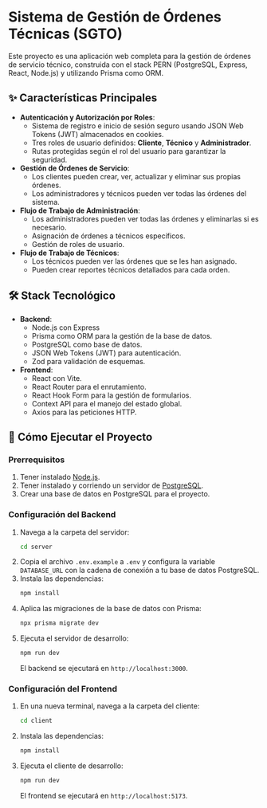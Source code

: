 # Sistema de Gestión de Órdenes Técnicas (SGTO)

Este proyecto es una aplicación web completa para la gestión de órdenes de servicio técnico, construida con el stack PERN (PostgreSQL, Express, React, Node.js) y utilizando Prisma como ORM.

## ✨ Características Principales

- **Autenticación y Autorización por Roles**:
  - Sistema de registro e inicio de sesión seguro usando JSON Web Tokens (JWT) almacenados en cookies.
  - Tres roles de usuario definidos: **Cliente**, **Técnico** y **Administrador**.
  - Rutas protegidas según el rol del usuario para garantizar la seguridad.
- **Gestión de Órdenes de Servicio**:
  - Los clientes pueden crear, ver, actualizar y eliminar sus propias órdenes.
  - Los administradores y técnicos pueden ver todas las órdenes del sistema.
- **Flujo de Trabajo de Administración**:
  - Los administradores pueden ver todas las órdenes y eliminarlas si es necesario.
  - Asignación de órdenes a técnicos específicos.
  - Gestión de roles de usuario.
- **Flujo de Trabajo de Técnicos**:
  - Los técnicos pueden ver las órdenes que se les han asignado.
  - Pueden crear reportes técnicos detallados para cada orden.

## 🛠️ Stack Tecnológico

*   **Backend**:
    *   Node.js con Express
    *   Prisma como ORM para la gestión de la base de datos.
    *   PostgreSQL como base de datos.
    *   JSON Web Tokens (JWT) para autenticación.
    *   Zod para validación de esquemas.
*   **Frontend**:
    *   React con Vite.
    *   React Router para el enrutamiento.
    *   React Hook Form para la gestión de formularios.
    *   Context API para el manejo del estado global.
    *   Axios para las peticiones HTTP.

## 🚀 Cómo Ejecutar el Proyecto

### Prerrequisitos

1.  Tener instalado [Node.js](https://nodejs.org/).
2.  Tener instalado y corriendo un servidor de [PostgreSQL](https://www.postgresql.org/download/).
3.  Crear una base de datos en PostgreSQL para el proyecto.

### Configuración del Backend

1.  Navega a la carpeta del servidor:
    ```bash
    cd server
    ```
2.  Copia el archivo `.env.example` a `.env` y configura la variable `DATABASE_URL` con la cadena de conexión a tu base de datos PostgreSQL.
3.  Instala las dependencias:
    ```bash
    npm install
    ```
4.  Aplica las migraciones de la base de datos con Prisma:
    ```bash
    npx prisma migrate dev
    ```
5.  Ejecuta el servidor de desarrollo:
    ```bash
    npm run dev
    ```
    El backend se ejecutará en `http://localhost:3000`.

### Configuración del Frontend

1.  En una nueva terminal, navega a la carpeta del cliente:
    ```bash
    cd client
    ```
2.  Instala las dependencias:
    ```bash
    npm install
    ```
3.  Ejecuta el cliente de desarrollo:
    ```bash
    npm run dev
    ```
    El frontend se ejecutará en `http://localhost:5173`.
